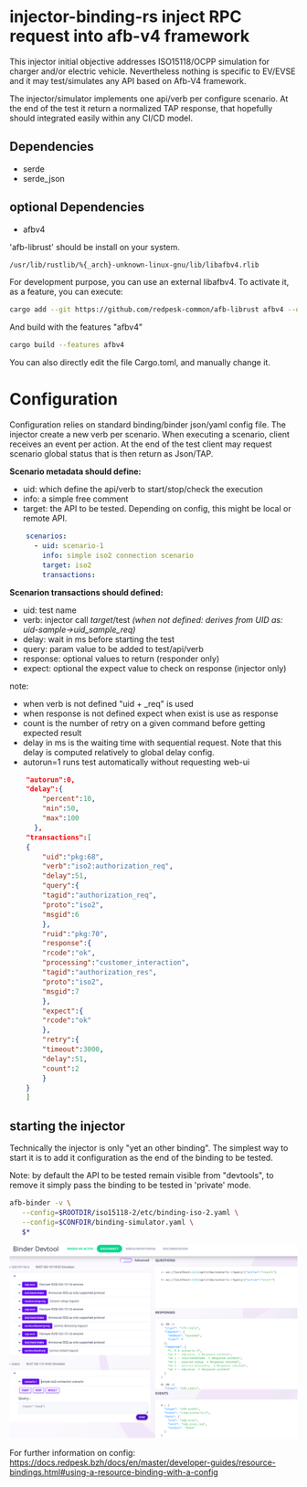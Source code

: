 # injector-binding-rs inject RPC request into afb-v4 framework

This injector initial objective addresses ISO15118/OCPP simulation for charger and/or electric vehicle. Nevertheless nothing is specific to EV/EVSE and it may test/simulates any API based on Afb-V4 framework.

The injector/simulator implements one api/verb per configure scenario. At the end of the test it return a normalized TAP response, that hopefully should integrated easily within any CI/CD model.

## Dependencies

* serde
* serde_json

## optional Dependencies

* afbv4

'afb-librust' should be install on your system.

```bash
/usr/lib/rustlib/%{_arch}-unknown-linux-gnu/lib/libafbv4.rlib
```

For development purpose, you can use an external libafbv4.
To activate it, as a feature, you can execute:

```bash
cargo add --git https://github.com/redpesk-common/afb-librust afbv4 --optional
```

And build with the features "afbv4"

```bash
cargo build --features afbv4
```

You can also directly edit the file Cargo.toml, and manually change it.

# Configuration

Configuration relies on standard binding/binder json/yaml config file. The injector create a new verb per scenario. When executing a scenario, client receives an event per action. At the end of the test client may request scenario global status that is then return as Json/TAP.

**Scenario metadata should define:**
* uid: which define the api/verb to start/stop/check the execution
* info: a simple free comment
* target: the API to be tested. Depending on config, this might be local or remote API.

```yaml
    scenarios:
      - uid: scenario-1
        info: simple iso2 connection scenario
        target: iso2
        transactions:
```

**Scenarion transactions should defined:**
* uid: test name
* verb: injector call $target/$test *(when not defined: derives from UID as: uid-sample->uid_sample_req)*
* delay: wait in ms before starting the test
* query: param value to be added to test/api/verb
* response: optional values to return (responder only)
* expect: optional the expect value to check on response (injector only)

note:
 * when verb is not defined "uid + _req" is used
 * when response is not defined expect when exist is use as response
 * count is the number of retry on a given command before getting expected result
 * delay in ms is the waiting time with sequential request. Note that this delay is computed relatively to global delay config.
 * autorun=1 runs test automatically without requesting web-ui

```json
    "autorun":0,
    "delay":{
        "percent":10,
        "min":50,
        "max":100
      },
    "transactions":[
    {
        "uid":"pkg:68",
        "verb":"iso2:authorization_req",
        "delay":51,
        "query":{
        "tagid":"authorization_req",
        "proto":"iso2",
        "msgid":6
        },
        "ruid":"pkg:70",
        "response":{
        "rcode":"ok",
        "processing":"customer_interaction",
        "tagid":"authorization_res",
        "proto":"iso2",
        "msgid":7
        },
        "expect":{
        "rcode":"ok"
        },
        "retry":{
        "timeout":3000,
        "delay":51,
        "count":2
        }
    }
    ]
```

## starting the injector

Technically the injector is only "yet an other binding". The simplest way to start it is to add it configuration as the end of the binding to be tested.

Note: by default the API to be tested remain visible from "devtools", to remove it simply pass the binding to be tested in 'private' mode.

``` bash
afb-binder -v \
   --config=$ROOTDIR/iso15118-2/etc/binding-iso-2.yaml \
   --config=$CONFDIR/binding-simulator.yaml \
   $*
```

![images](doc/afb-injector-devtool.png)

For further information on config: https://docs.redpesk.bzh/docs/en/master/developer-guides/resource-bindings.html#using-a-resource-binding-with-a-config

